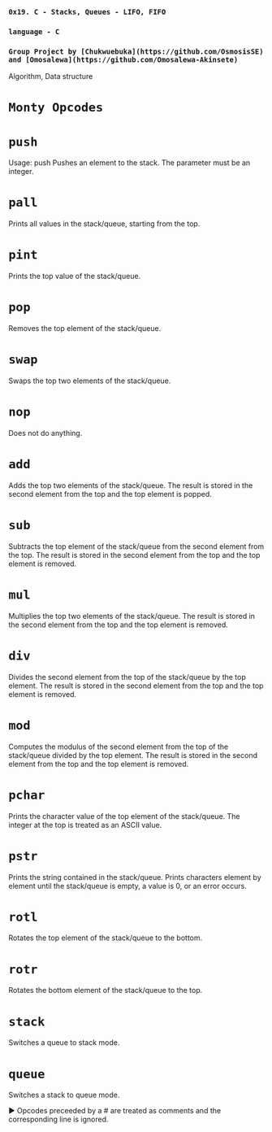 ### `0x19. C - Stacks, Queues - LIFO, FIFO`
### `language - C`
### `Group Project by [Chukwuebuka](https://github.com/OsmosisSE) and [Omosalewa](https://github.com/Omosalewa-Akinsete)`

Algorithm, Data structure

# `Monty Opcodes`

# `push`
Usage: push <int>
Pushes an element to the stack.
The parameter <int> must be an integer.

# `pall`
Prints all values in the stack/queue, starting from the top.

# `pint`
Prints the top value of the stack/queue.

# `pop`
Removes the top element of the stack/queue.

# `swap`
Swaps the top two elements of the stack/queue.

# `nop`
Does not do anything.

# `add`
Adds the top two elements of the stack/queue.
The result is stored in the second element from the top and the top element is popped.

# `sub`
Subtracts the top element of the stack/queue from the second element from the top.
The result is stored in the second element from the top and the top element is removed.

# `mul`
Multiplies the top two elements of the stack/queue.
The result is stored in the second element from the top and the top element is removed.

# `div`
Divides the second element from the top of the stack/queue by the top element.
The result is stored in the second element from the top and the top element is removed.

# `mod`
Computes the modulus of the second element from the top of the stack/queue divided by the top element.
The result is stored in the second element from the top and the top element is removed.

# `pchar`
Prints the character value of the top element of the stack/queue.
The integer at the top is treated as an ASCII value.

# `pstr`
Prints the string contained in the stack/queue.
Prints characters element by element until the stack/queue is empty, a value is 0, or an error occurs.

# `rotl`
Rotates the top element of the stack/queue to the bottom.

# `rotr`
Rotates the bottom element of the stack/queue to the top.

# `stack`
Switches a queue to stack mode.

# `queue`
Switches a stack to queue mode.

▶️ Opcodes preceeded by a # are treated as comments and the corresponding line is ignored.
